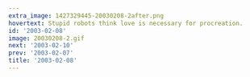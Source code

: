 ```yaml
---
extra_image: 1427329445-20030208-2after.png
hovertext: Stupid robots think love is necessary for procreation.
id: '2003-02-08'
image: 20030208-2.gif
next: '2003-02-10'
prev: '2003-02-07'
title: '2003-02-08'
---
```

